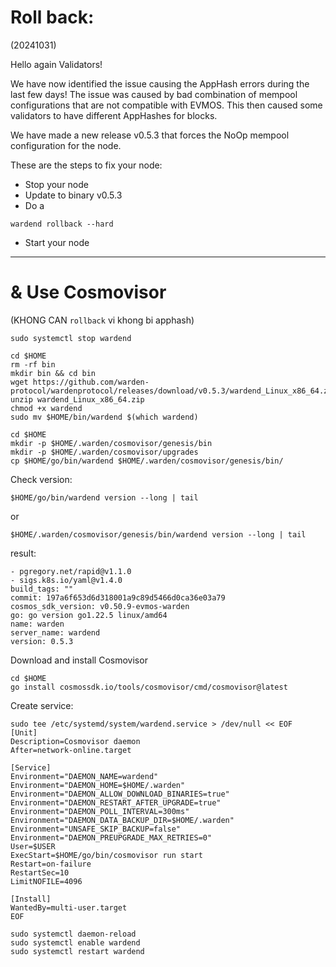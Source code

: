 
# Roll back: 
(20241031) 

Hello again Validators!

We have now identified the issue causing the AppHash errors during the last few days!
The issue was caused by bad combination of mempool configurations that are not compatible with EVMOS.
This then caused some validators to have different AppHashes for blocks.

We have made a new release v0.5.3 that forces the NoOp mempool configuration for the node.

These are the steps to fix your node:
- Stop your node
- Update to binary v0.5.3
- Do a 
```
wardend rollback --hard
```
- Start your node
******************************************************************************************************************************
# & Use Cosmovisor
(KHONG CAN `rollback` vi khong bi apphash)
```
sudo systemctl stop wardend
```

```
cd $HOME
rm -rf bin
mkdir bin && cd bin
wget https://github.com/warden-protocol/wardenprotocol/releases/download/v0.5.3/wardend_Linux_x86_64.zip
unzip wardend_Linux_x86_64.zip
chmod +x wardend
sudo mv $HOME/bin/wardend $(which wardend)
```

```
cd $HOME
mkdir -p $HOME/.warden/cosmovisor/genesis/bin
mkdir -p $HOME/.warden/cosmovisor/upgrades
cp $HOME/go/bin/wardend $HOME/.warden/cosmovisor/genesis/bin/
```

Check version:
```
$HOME/go/bin/wardend version --long | tail
```
or
```
$HOME/.warden/cosmovisor/genesis/bin/wardend version --long | tail
```

result:
```
- pgregory.net/rapid@v1.1.0
- sigs.k8s.io/yaml@v1.4.0
build_tags: ""
commit: 197a6f653d6d318001a9c89d5466d0ca36e03a79
cosmos_sdk_version: v0.50.9-evmos-warden
go: go version go1.22.5 linux/amd64
name: warden
server_name: wardend
version: 0.5.3
```

Download and install Cosmovisor
```
cd $HOME
go install cosmossdk.io/tools/cosmovisor/cmd/cosmovisor@latest
```

Create service:
```
sudo tee /etc/systemd/system/wardend.service > /dev/null << EOF
[Unit]
Description=Cosmovisor daemon
After=network-online.target

[Service]
Environment="DAEMON_NAME=wardend"
Environment="DAEMON_HOME=$HOME/.warden"
Environment="DAEMON_ALLOW_DOWNLOAD_BINARIES=true"
Environment="DAEMON_RESTART_AFTER_UPGRADE=true"
Environment="DAEMON_POLL_INTERVAL=300ms"
Environment="DAEMON_DATA_BACKUP_DIR=$HOME/.warden"
Environment="UNSAFE_SKIP_BACKUP=false"
Environment="DAEMON_PREUPGRADE_MAX_RETRIES=0"
User=$USER
ExecStart=$HOME/go/bin/cosmovisor run start
Restart=on-failure
RestartSec=10
LimitNOFILE=4096

[Install]
WantedBy=multi-user.target
EOF
```


```
sudo systemctl daemon-reload
sudo systemctl enable wardend
sudo systemctl restart wardend
```



